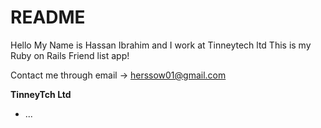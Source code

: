 # README

Hello My Name is Hassan Ibrahim and I work at Tinneytech ltd
This is my Ruby on Rails Friend list app!

Contact me through email -> herssow01@gmail.com

**TinneyTch Ltd**
* ...
